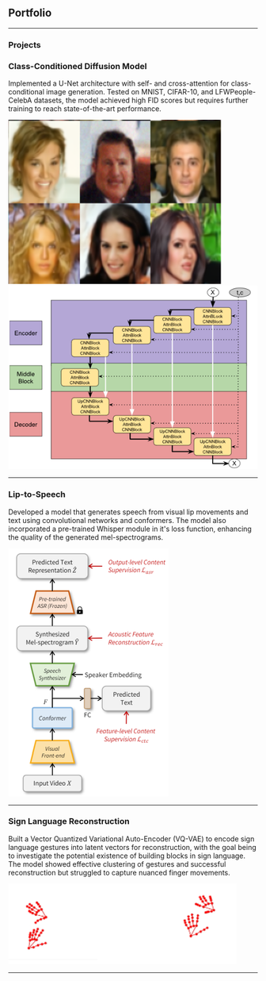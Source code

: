 ## Portfolio

---

### Projects

### Class-Conditioned Diffusion Model
<p>Implemented a U-Net architecture with self- and cross-attention for class-conditional image generation. Tested on MNIST, CIFAR-10, and LFWPeople-CelebA datasets, the model achieved high FID scores but requires further training to reach state-of-the-art performance.</p>
<img src="images/people_img.png?raw=true" alt="Generated images from the diffusion model"/>
<img src="images/DDPM_final_arch.png?raw=true" alt="U-Net architecture of diffusion model"/>

---

### Lip-to-Speech
<p>Developed a model that generates speech from visual lip movements and text using convolutional networks and conformers. The model also incorporated a pre-trained Whisper module in it's loss function, enhancing the quality of the generated mel-spectrograms. </p>
<img src="images/Lip_to_Speech_arch.png?raw=true" alt="Lip to Speech model architecture"/>

---

### Sign Language Reconstruction
<p>Built a Vector Quantized Variational Auto-Encoder (VQ-VAE) to encode sign language gestures into latent vectors for reconstruction, with the goal being to investigate the potential existence of building blocks in sign language. The model showed effective clustering of gestures and successful reconstruction but  struggled to capture nuanced finger movements. </p>
<img src="images/sign_language_rec.png?raw=true" alt="Sign language reconstruction visualization"/>

---
